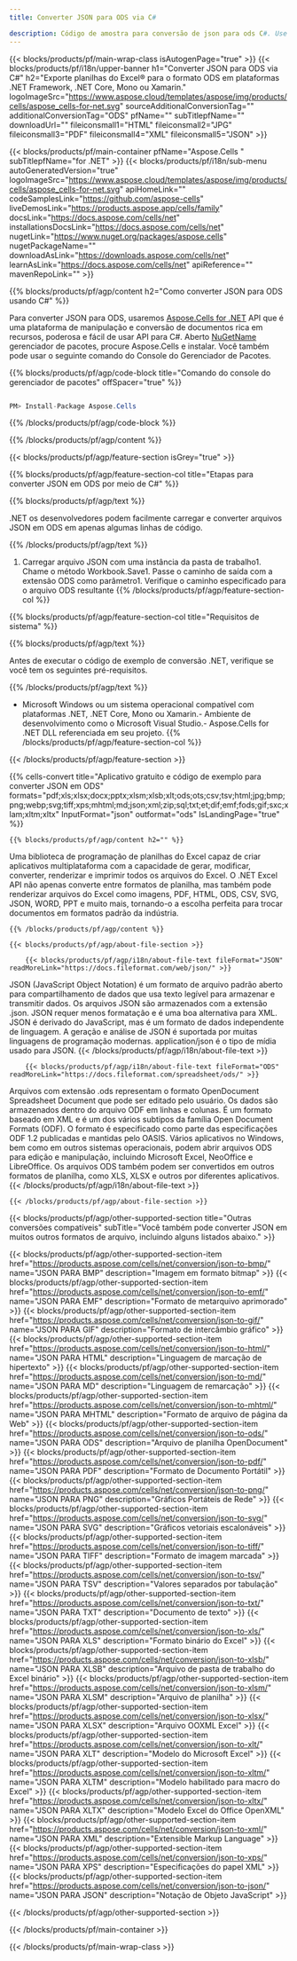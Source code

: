 ```yaml
---
title: Converter JSON para ODS via C#

description: Código de amostra para conversão de json para ods C#. Use API código de exemplo para arquivos json em lote para conversão de ods em VB.NET, Asp.NET ou qualquer aplicativo baseado em .NET.
---
```

{{< blocks/products/pf/main-wrap-class isAutogenPage="true" >}}
{{< blocks/products/pf/i18n/upper-banner h1="Converter JSON para ODS via C#" h2="Exporte planilhas do Excel® para o formato ODS em plataformas .NET Framework, .NET Core, Mono ou Xamarin." logoImageSrc="https://www.aspose.cloud/templates/aspose/img/products/cells/aspose_cells-for-net.svg" sourceAdditionalConversionTag="" additionalConversionTag="ODS" pfName="" subTitlepfName="" downloadUrl="" fileiconsmall1="HTML" fileiconsmall2="JPG" fileiconsmall3="PDF" fileiconsmall4="XML" fileiconsmall5="JSON" >}}

{{< blocks/products/pf/main-container pfName="Aspose.Cells " subTitlepfName="for .NET" >}}
{{< blocks/products/pf/i18n/sub-menu autoGeneratedVersion="true" logoImageSrc="https://www.aspose.cloud/templates/aspose/img/products/cells/aspose_cells-for-net.svg" apiHomeLink="" codeSamplesLink="https://github.com/aspose-cells" liveDemosLink="https://products.aspose.app/cells/family" docsLink="https://docs.aspose.com/cells/net" installationsDocsLink="https://docs.aspose.com/cells/net" nugetLink="https://www.nuget.org/packages/aspose.cells" nugetPackageName="" downloadAsLink="https://downloads.aspose.com/cells/net" learnAsLink="https://docs.aspose.com/cells/net" apiReference="" mavenRepoLink="" >}}

{{% blocks/products/pf/agp/content h2="Como converter JSON para ODS usando C#" %}}

 Para converter JSON para ODS, usaremos
 [Aspose.Cells for .NET](https://products.aspose.com/cells/net) 
 API que é uma plataforma de manipulação e conversão de documentos rica em recursos, poderosa e fácil de usar API para C#. Aberto
 [NuGetName](https://www.nuget.org/packages/aspose.cells) 
 gerenciador de pacotes, procure
 Aspose.Cells 
 e instalar. Você também pode usar o seguinte comando do Console do Gerenciador de Pacotes.

{{% blocks/products/pf/agp/code-block title="Comando do console do gerenciador de pacotes" offSpacer="true" %}}

```cs

PM> Install-Package Aspose.Cells


```

{{% /blocks/products/pf/agp/code-block %}}

{{% /blocks/products/pf/agp/content %}}

{{< blocks/products/pf/agp/feature-section isGrey="true" >}}

{{% blocks/products/pf/agp/feature-section-col title="Etapas para converter JSON em ODS por meio de C#" %}}

{{% blocks/products/pf/agp/text %}}

 .NET os desenvolvedores podem facilmente carregar e converter arquivos JSON em ODS em apenas algumas linhas de código.

{{% /blocks/products/pf/agp/text %}}

1. Carregar arquivo JSON com uma instância da pasta de trabalho1. Chame o método Workbook.Save1. Passe o caminho de saída com a extensão ODS como parâmetro1. Verifique o caminho especificado para o arquivo ODS resultante
{{% /blocks/products/pf/agp/feature-section-col %}}

{{% blocks/products/pf/agp/feature-section-col title="Requisitos de sistema" %}}

{{% blocks/products/pf/agp/text %}}

 Antes de executar o código de exemplo de conversão .NET, verifique se você tem os seguintes pré-requisitos.

{{% /blocks/products/pf/agp/text %}}

- Microsoft Windows ou um sistema operacional compatível com plataformas .NET, .NET Core, Mono ou Xamarin.- Ambiente de desenvolvimento como o Microsoft Visual Studio.- Aspose.Cells for .NET DLL referenciada em seu projeto.
{{% /blocks/products/pf/agp/feature-section-col %}}

{{< /blocks/products/pf/agp/feature-section >}}

{{% cells-convert title="Aplicativo gratuito e código de exemplo para converter JSON em ODS" formats="pdf;xls;xlsx;docx;pptx;xlsm;xlsb;xlt;ods;ots;csv;tsv;html;jpg;bmp;png;webp;svg;tiff;xps;mhtml;md;json;xml;zip;sql;txt;et;dif;emf;fods;gif;sxc;xlam;xltm;xltx" InputFormat="json" outformat="ods" IsLandingPage="true" %}}
 
<!-- aboutfile Starts -->

    {{% blocks/products/pf/agp/content h2="" %}}

 Uma biblioteca de programação de planilhas do Excel capaz de criar aplicativos multiplataforma com a capacidade de gerar, modificar, converter, renderizar e imprimir todos os arquivos do Excel. O .NET Excel API não apenas converte entre formatos de planilha, mas também pode renderizar arquivos do Excel como imagens, PDF, HTML, ODS, CSV, SVG, JSON, WORD, PPT e muito mais, tornando-o a escolha perfeita para trocar documentos em formatos padrão da indústria.

    {{% /blocks/products/pf/agp/content %}}

    {{< blocks/products/pf/agp/about-file-section >}}

        {{< blocks/products/pf/agp/i18n/about-file-text fileFormat="JSON" readMoreLink="https://docs.fileformat.com/web/json/" >}}
JSON (JavaScript Object Notation) é um formato de arquivo padrão aberto para compartilhamento de dados que usa texto legível para armazenar e transmitir dados. Os arquivos JSON são armazenados com a extensão .json. JSON requer menos formatação e é uma boa alternativa para XML. JSON é derivado do JavaScript, mas é um formato de dados independente de linguagem. A geração e análise de JSON é suportada por muitas linguagens de programação modernas. application/json é o tipo de mídia usado para JSON.
        {{< /blocks/products/pf/agp/i18n/about-file-text >}}

        {{< blocks/products/pf/agp/i18n/about-file-text fileFormat="ODS" readMoreLink="https://docs.fileformat.com/spreadsheet/ods/" >}}
Arquivos com extensão .ods representam o formato OpenDocument Spreadsheet Document que pode ser editado pelo usuário. Os dados são armazenados dentro do arquivo ODF em linhas e colunas. É um formato baseado em XML e é um dos vários subtipos da família Open Document Formats (ODF). O formato é especificado como parte das especificações ODF 1.2 publicadas e mantidas pelo OASIS. Vários aplicativos no Windows, bem como em outros sistemas operacionais, podem abrir arquivos ODS para edição e manipulação, incluindo Microsoft Excel, NeoOffice e LibreOffice. Os arquivos ODS também podem ser convertidos em outros formatos de planilha, como XLS, XLSX e outros por diferentes aplicativos.
        {{< /blocks/products/pf/agp/i18n/about-file-text >}}

    {{< /blocks/products/pf/agp/about-file-section >}}

<!-- aboutfile Ends -->

{{< blocks/products/pf/agp/other-supported-section title="Outras conversões compatíveis" subTitle="Você também pode converter JSON em muitos outros formatos de arquivo, incluindo alguns listados abaixo." >}}

{{< blocks/products/pf/agp/other-supported-section-item href="https://products.aspose.com/cells/net/conversion/json-to-bmp/" name="JSON PARA BMP" description="Imagem em formato bitmap" >}}
{{< blocks/products/pf/agp/other-supported-section-item href="https://products.aspose.com/cells/net/conversion/json-to-emf/" name="JSON PARA EMF" description="Formato de metarquivo aprimorado" >}}
{{< blocks/products/pf/agp/other-supported-section-item href="https://products.aspose.com/cells/net/conversion/json-to-gif/" name="JSON PARA GIF" description="Formato de intercâmbio gráfico" >}}
{{< blocks/products/pf/agp/other-supported-section-item href="https://products.aspose.com/cells/net/conversion/json-to-html/" name="JSON PARA HTML" description="Linguagem de marcação de hipertexto" >}}
{{< blocks/products/pf/agp/other-supported-section-item href="https://products.aspose.com/cells/net/conversion/json-to-md/" name="JSON PARA MD" description="Linguagem de remarcação" >}}
{{< blocks/products/pf/agp/other-supported-section-item href="https://products.aspose.com/cells/net/conversion/json-to-mhtml/" name="JSON PARA MHTML" description="Formato de arquivo de página da Web" >}}
{{< blocks/products/pf/agp/other-supported-section-item href="https://products.aspose.com/cells/net/conversion/json-to-ods/" name="JSON PARA ODS" description="Arquivo de planilha OpenDocument" >}}
{{< blocks/products/pf/agp/other-supported-section-item href="https://products.aspose.com/cells/net/conversion/json-to-pdf/" name="JSON PARA PDF" description="Formato de Documento Portátil" >}}
{{< blocks/products/pf/agp/other-supported-section-item href="https://products.aspose.com/cells/net/conversion/json-to-png/" name="JSON PARA PNG" description="Gráficos Portáteis de Rede" >}}
{{< blocks/products/pf/agp/other-supported-section-item href="https://products.aspose.com/cells/net/conversion/json-to-svg/" name="JSON PARA SVG" description="Gráficos vetoriais escalonáveis" >}}
{{< blocks/products/pf/agp/other-supported-section-item href="https://products.aspose.com/cells/net/conversion/json-to-tiff/" name="JSON PARA TIFF" description="Formato de imagem marcada" >}}
{{< blocks/products/pf/agp/other-supported-section-item href="https://products.aspose.com/cells/net/conversion/json-to-tsv/" name="JSON PARA TSV" description="Valores separados por tabulação" >}}
{{< blocks/products/pf/agp/other-supported-section-item href="https://products.aspose.com/cells/net/conversion/json-to-txt/" name="JSON PARA TXT" description="Documento de texto" >}}
{{< blocks/products/pf/agp/other-supported-section-item href="https://products.aspose.com/cells/net/conversion/json-to-xls/" name="JSON PARA XLS" description="Formato binário do Excel" >}}
{{< blocks/products/pf/agp/other-supported-section-item href="https://products.aspose.com/cells/net/conversion/json-to-xlsb/" name="JSON PARA XLSB" description="Arquivo de pasta de trabalho do Excel binário" >}}
{{< blocks/products/pf/agp/other-supported-section-item href="https://products.aspose.com/cells/net/conversion/json-to-xlsm/" name="JSON PARA XLSM" description="Arquivo de planilha" >}}
{{< blocks/products/pf/agp/other-supported-section-item href="https://products.aspose.com/cells/net/conversion/json-to-xlsx/" name="JSON PARA XLSX" description="Arquivo OOXML Excel" >}}
{{< blocks/products/pf/agp/other-supported-section-item href="https://products.aspose.com/cells/net/conversion/json-to-xlt/" name="JSON PARA XLT" description="Modelo do Microsoft Excel" >}}
{{< blocks/products/pf/agp/other-supported-section-item href="https://products.aspose.com/cells/net/conversion/json-to-xltm/" name="JSON PARA XLTM" description="Modelo habilitado para macro do Excel" >}}
{{< blocks/products/pf/agp/other-supported-section-item href="https://products.aspose.com/cells/net/conversion/json-to-xltx/" name="JSON PARA XLTX" description="Modelo Excel do Office OpenXML" >}}
{{< blocks/products/pf/agp/other-supported-section-item href="https://products.aspose.com/cells/net/conversion/json-to-xml/" name="JSON PARA XML" description="Extensible Markup Language" >}}
{{< blocks/products/pf/agp/other-supported-section-item href="https://products.aspose.com/cells/net/conversion/json-to-xps/" name="JSON PARA XPS" description="Especificações do papel XML" >}}
{{< blocks/products/pf/agp/other-supported-section-item href="https://products.aspose.com/cells/net/conversion/json-to-json/" name="JSON PARA JSON" description="Notação de Objeto JavaScript" >}}

{{< /blocks/products/pf/agp/other-supported-section >}}

{{< /blocks/products/pf/main-container >}}
    
{{< /blocks/products/pf/main-wrap-class >}}
